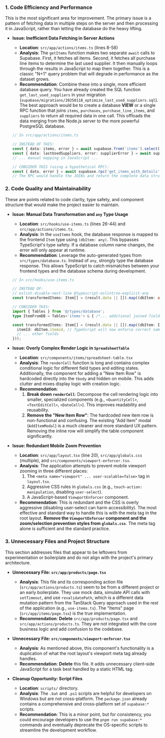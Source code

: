 ### 1. Code Efficiency and Performance

This is the most significant area for improvement. The primary issue is a pattern of fetching data in multiple steps on the server and then processing it in JavaScript, rather than letting the database do the heavy lifting.

*   **Issue: Inefficient Data Fetching in Server Actions**
    *   **Location**: `src/app/actions/items.ts` (lines 8-58)
    *   **Analysis**: The `getItems` function makes two separate `await` calls to Supabase. First, it fetches all items. Second, it fetches all purchase line items to determine the last used supplier. It then manually loops through the results in JavaScript to map them together. This is a classic "N+1" query problem that will degrade in performance as the dataset grows.
    *   **Recommendation**: Combine these into a single, more efficient database query. You have already created the SQL function `get_last_used_suppliers` in your migration (`supabase/migrations/20250118_optimize_last_used_suppliers.sql`). The best approach would be to create a database **VIEW** or a single RPC function that joins `items`, `purchases`, `purchase_line_items`, and `suppliers` to return all required data in one call. This offloads the data merging from the Node.js server to the more powerful PostgreSQL database.

    ```typescript
    // In src/app/actions/items.ts
    
    // INSTEAD OF THIS:
    const { data: items, error } = await supabase.from('items').select(...);
    const { data: lastUsedSuppliers, error: supplierError } = await supabase.from('purchase_line_items').select(...);
    // ... manual mapping in JavaScript ...

    // CONSIDER THIS (using a hypothetical RPC):
    const { data, error } = await supabase.rpc('get_items_with_details');
    // The RPC would handle the JOINs and return the complete data structure.
    ```

### 2. Code Quality and Maintainability

These are points related to code clarity, type safety, and component structure that would make the project easier to maintain.

*   **Issue: Manual Data Transformation and `any` Type Usage**
    *   **Location**: `src/hooks/use-items.ts` (lines 26-44) and `src/app/actions/items.ts`.
    *   **Analysis**: In the `useItems` hook, the database response is mapped to the frontend `Item` type using `(dbItem: any)`. This bypasses TypeScript's type safety. If a database column name changes, the error will only appear at runtime.
    *   **Recommendation**: Leverage the auto-generated types from `src/types/database.ts`. Instead of `any`, strongly type the database response. This allows TypeScript to catch mismatches between your frontend types and the database schema during development.

    ```typescript
    // In src/hooks/use-items.ts

    // INSTEAD OF:
    // eslint-disable-next-line @typescript-eslint/no-explicit-any
    const transformedItems: Item[] = (result.data || []).map((dbItem: any) => ({...}));

    // CONSIDER THIS:
    import { Tables } from '@/types/database';
    type ItemFromDB = Tables<'items'> & { /*... additional joined fields ...*/ };

    const transformedItems: Item[] = (result.data || []).map((dbItem: ItemFromDB) => ({
      itemId: dbItem.itemid, // TypeScript will now enforce correct naming
      // ... other fields
    }));
    ```

*   **Issue: Overly Complex Render Logic in `SpreadsheetTable`**
    *   **Location**: `src/components/items/spreadsheet-table.tsx`
    *   **Analysis**: The `renderCell` function is long and contains complex conditional logic for different field types and editing states. Additionally, the component for adding a "New Item Row" is hardcoded directly into the `tbody` and hidden on mobile. This adds clutter and mixes display logic with creation logic.
    *   **Recommendation**:
        1.  **Break down `renderCell`**: Decompose the cell rendering logic into smaller, specialized components (e.g., `<QuantityCell>`, `<TextEditCell>`, `<DateCell>`). This improves readability and reusability.
        2.  **Remove the "New Item Row"**: The hardcoded new item row is non-functional and confusing. The existing "Add Item" modal (`AddItemModal`) is a much cleaner and more standard UX pattern. Removing the inline row will simplify the table component significantly.

*   **Issue: Redundant Mobile Zoom Prevention**
    *   **Location**: `src/app/layout.tsx` (line 20), `src/app/globals.css` (multiple), and `src/components/viewport-enforcer.tsx`.
    *   **Analysis**: The application attempts to prevent mobile viewport zooming in three different places:
        1.  The `<meta name="viewport" ... user-scalable=false>` tag in `layout.tsx`.
        2.  Aggressive CSS rules in `globals.css` (e.g., `touch-action: manipulation`, disabling `user-select`).
        3.  A JavaScript-based `ViewportEnforcer` component.
    *   **Recommendation**: This is redundant and the CSS is overly aggressive (disabling user-select can harm accessibility). The most effective and standard way to handle this is with the meta tag in the root layout. **Remove the `ViewportEnforcer` component and the zoom/selection prevention styles from `globals.css`**. The meta tag alone is sufficient and the standard practice.

### 3. Unnecessary Files and Project Structure

This section addresses files that appear to be leftovers from experimentation or boilerplate and do not align with the project's primary architecture.

*   **Unnecessary File: `src/app/products/page.tsx`**
    *   **Analysis**: This file and its corresponding action file (`src/app/actions/products.ts`) seem to be from a different project or an early boilerplate. They use mock data, simulate API calls with `setTimeout`, and use `revalidatePath`, which is a different data mutation pattern from the TanStack Query approach used in the rest of the application (e.g., `use-items.ts`). The "Items" page (`src/app/items/page.tsx`) is the true implementation.
    *   **Recommendation**: **Delete** `src/app/products/page.tsx` and `src/app/actions/products.ts`. They are not integrated with the core business logic and add confusion to the codebase.

*   **Unnecessary File: `src/components/viewport-enforcer.tsx`**
    *   **Analysis**: As mentioned above, this component's functionality is a duplication of what the root layout's viewport meta tag already handles.
    *   **Recommendation**: **Delete** this file. It adds unnecessary client-side JavaScript for a task best handled by a static HTML tag.

*   **Cleanup Opportunity: Script Files**
    *   **Location**: `scripts/` directory.
    *   **Analysis**: The `.bat` and `.ps1` scripts are helpful for developers on Windows but are not cross-platform. The `package.json` already contains a comprehensive and cross-platform set of `supabase:*` scripts.
    *   **Recommendation**: This is a minor point, but for consistency, you could encourage developers to use the `pnpm run supabase:*` commands and eventually deprecate the OS-specific scripts to streamline the development workflow.
